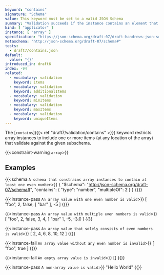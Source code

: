 ```yaml
---
keyword: "contains"
signature: "Schema"
value: This keyword must be set to a valid JSON Schema
summary: "Validation succeeds if the instance contains an element that validates against this schema."
kind: [ "applicator" ]
instance: [ "array" ]
specification: "https://json-schema.org/draft-07/draft-handrews-json-schema-validation-01#rfc.section.6.4.6"
metaschema: "http://json-schema.org/draft-07/schema#"
tests:
  - draft7/contains.json
default:
  value: "{}"
introduced_in: draft6
index: -94
related:
  - vocabulary: validation
    keyword: items
  - vocabulary: validation
    keyword: additionalItems
  - vocabulary: validation
    keyword: minItems
  - vocabulary: validation
    keyword: maxItems
  - vocabulary: validation
    keyword: uniqueItems
---
```


The [`contains`]({{< ref "draft7/validation/contains" >}}) keyword restricts
array instances to include one or more items (at any location of the array)
that validate against the given subschema.

{{<constraint-warning `array`>}}

## Examples

{{<schema `A schema that constrains array instances to contain at least one even number`>}}
{
  "$schema": "http://json-schema.org/draft-07/schema#",
  "contains": {
    "type": "number",
    "multipleOf": 2
  }
}
{{</schema>}}

{{<instance-pass `An array value with one even number is valid`>}}
[ "foo", 2, false, [ "bar" ], -5 ]
{{</instance-pass>}}

{{<instance-pass `An array value with multiple even numbers is valid`>}}
[ "foo", 2, false, 3, 4, [ "bar" ], -5, -3.0 ]
{{</instance-pass>}}

{{<instance-pass `An array value that solely consists of even numbers is valid`>}}
[ 2, 4, 6, 8, 10, 12 ]
{{</instance-pass>}}

{{<instance-fail `An array value without any even number is invalid`>}}
[ "foo", true ]
{{</instance-fail>}}

{{<instance-fail `An empty array value is invalid`>}}
[]
{{</instance-fail>}}

{{<instance-pass `A non-array value is valid`>}}
"Hello World"
{{</instance-pass>}}
